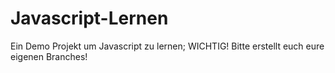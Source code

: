 # Javascript-Lernen
Ein Demo Projekt um Javascript zu lernen; WICHTIG! Bitte erstellt euch eure eigenen Branches!
